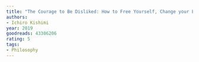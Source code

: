```yaml
---
title: "The Courage to Be Disliked: How to Free Yourself, Change your Life and Achieve Real Happiness"
authors:
- Ichiro Kishimi
year: 2019
goodreads: 43306206
rating: 5
tags:
- Philosophy
---
```

